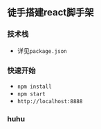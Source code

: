 ## 徒手搭建react脚手架

### 技术栈
- 详见`package.json`

### 快速开始
- `npm install`
- `npm start`
- `http://localhost:8888`

### huhu